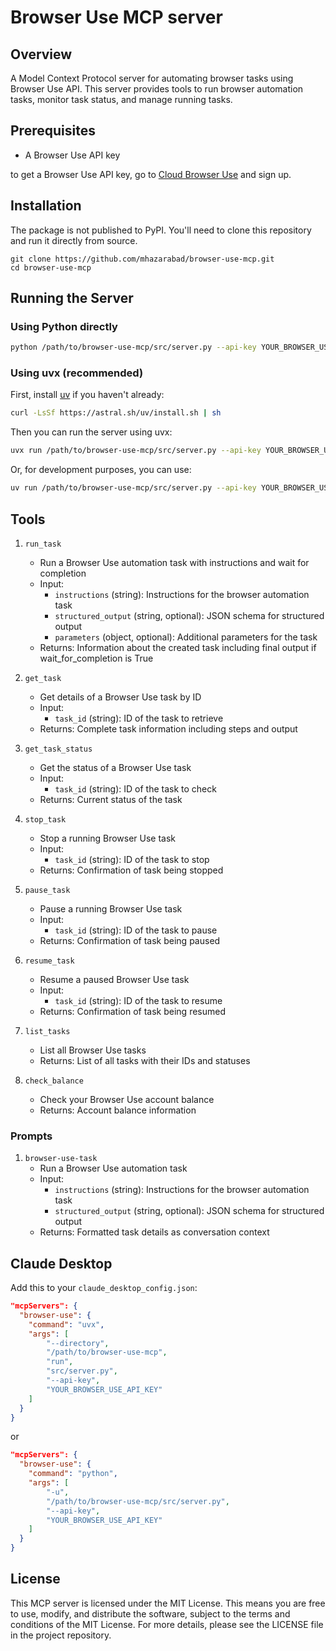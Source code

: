 # Browser Use MCP server

## Overview

A Model Context Protocol server for automating browser tasks using Browser Use API. This server provides tools to run browser automation tasks, monitor task status, and manage running tasks.

## Prerequisites

- A Browser Use API key

to get a Browser Use API key, go to [Cloud Browser Use](https://cloud.browser-use.com/) and sign up.

## Installation

The package is not published to PyPI. You'll need to clone this repository and run it directly from source.

```
git clone https://github.com/mhazarabad/browser-use-mcp.git
cd browser-use-mcp
```

## Running the Server

### Using Python directly

```bash
python /path/to/browser-use-mcp/src/server.py --api-key YOUR_BROWSER_USE_API_KEY
```

### Using uvx (recommended)

First, install [uv](https://github.com/astral-sh/uv) if you haven't already:

```bash
curl -LsSf https://astral.sh/uv/install.sh | sh
```

Then you can run the server using uvx:

```bash
uvx run /path/to/browser-use-mcp/src/server.py --api-key YOUR_BROWSER_USE_API_KEY
```

Or, for development purposes, you can use:

```bash
uv run /path/to/browser-use-mcp/src/server.py --api-key YOUR_BROWSER_USE_API_KEY
```

## Tools

1. `run_task`
   - Run a Browser Use automation task with instructions and wait for completion
   - Input:
     - `instructions` (string): Instructions for the browser automation task
     - `structured_output` (string, optional): JSON schema for structured output
     - `parameters` (object, optional): Additional parameters for the task
   - Returns: Information about the created task including final output if wait_for_completion is True

2. `get_task`
   - Get details of a Browser Use task by ID
   - Input:
     - `task_id` (string): ID of the task to retrieve
   - Returns: Complete task information including steps and output

3. `get_task_status`
   - Get the status of a Browser Use task
   - Input:
     - `task_id` (string): ID of the task to check
   - Returns: Current status of the task

4. `stop_task`
   - Stop a running Browser Use task
   - Input:
     - `task_id` (string): ID of the task to stop
   - Returns: Confirmation of task being stopped

5. `pause_task`
   - Pause a running Browser Use task
   - Input:
     - `task_id` (string): ID of the task to pause
   - Returns: Confirmation of task being paused

6. `resume_task`
   - Resume a paused Browser Use task
   - Input:
     - `task_id` (string): ID of the task to resume
   - Returns: Confirmation of task being resumed

7. `list_tasks`
   - List all Browser Use tasks
   - Returns: List of all tasks with their IDs and statuses

8. `check_balance`
   - Check your Browser Use account balance
   - Returns: Account balance information

### Prompts

1. `browser-use-task`
   - Run a Browser Use automation task
   - Input:
     - `instructions` (string): Instructions for the browser automation task
     - `structured_output` (string, optional): JSON schema for structured output
   - Returns: Formatted task details as conversation context

## Claude Desktop

Add this to your `claude_desktop_config.json`:

```json
"mcpServers": {
  "browser-use": {
    "command": "uvx",
    "args": [
        "--directory",
        "/path/to/browser-use-mcp",
        "run",
        "src/server.py",
        "--api-key",
        "YOUR_BROWSER_USE_API_KEY"
    ]
  }
}
```

or 

```json
"mcpServers": {
  "browser-use": {
    "command": "python",
    "args": [
        "-u",
        "/path/to/browser-use-mcp/src/server.py",
        "--api-key",
        "YOUR_BROWSER_USE_API_KEY"
    ]
  }
}
```

## License

This MCP server is licensed under the MIT License. This means you are free to use, modify, and distribute the software, subject to the terms and conditions of the MIT License. For more details, please see the LICENSE file in the project repository.